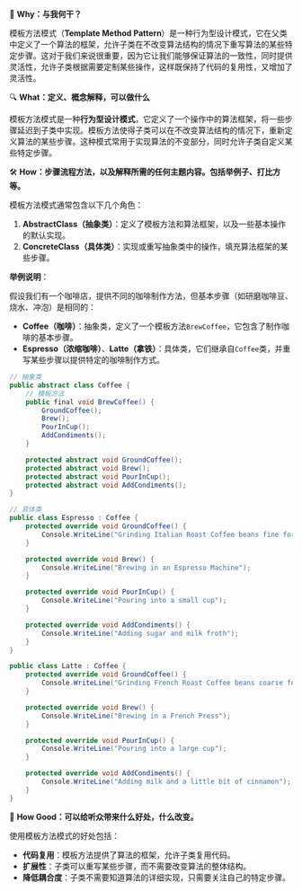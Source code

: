 ﻿🌟 **Why：与我何干？**

模板方法模式（**Template Method Pattern**）是一种行为型设计模式，它在父类中定义了一个算法的框架，允许子类在不改变算法结构的情况下重写算法的某些特定步骤。这对于我们来说很重要，因为它让我们能够保证算法的一致性，同时提供灵活性，允许子类根据需要定制某些操作，这样既保持了代码的复用性，又增加了灵活性。

🔍 **What：定义、概念解释，可以做什么**

模板方法模式是一种**行为型设计模式**，它定义了一个操作中的算法框架，将一些步骤延迟到子类中实现。模板方法使得子类可以在不改变算法结构的情况下，重新定义算法的某些步骤。这种模式常用于实现算法的不变部分，同时允许子类自定义某些特定步骤。

🛠️ **How：步骤流程方法，以及解释所需的任何主题内容。包括举例子、打比方等。**

模板方法模式通常包含以下几个角色：

1. **AbstractClass（抽象类）**：定义了模板方法和算法框架，以及一些基本操作的默认实现。
2. **ConcreteClass（具体类）**：实现或重写抽象类中的操作，填充算法框架的某些步骤。

**举例说明**：

假设我们有一个咖啡店，提供不同的咖啡制作方法，但基本步骤（如研磨咖啡豆、烧水、冲泡）是相同的：

- **Coffee（咖啡）**：抽象类，定义了一个模板方法`BrewCoffee`，它包含了制作咖啡的基本步骤。
- **Espresso（浓缩咖啡）**、**Latte（拿铁）**：具体类，它们继承自`Coffee`类，并重写某些步骤以提供特定的咖啡制作方式。

```csharp
// 抽象类
public abstract class Coffee {
    // 模板方法
    public final void BrewCoffee() {
        GroundCoffee();
        Brew();
        PourInCup();
        AddCondiments();
    }

    protected abstract void GroundCoffee();
    protected abstract void Brew();
    protected abstract void PourInCup();
    protected abstract void AddCondiments();
}

// 具体类
public class Espresso : Coffee {
    protected override void GroundCoffee() {
        Console.WriteLine("Grinding Italian Roast Coffee beans fine for Espresso");
    }

    protected override void Brew() {
        Console.WriteLine("Brewing in an Espresso Machine");
    }

    protected override void PourInCup() {
        Console.WriteLine("Pouring into a small cup");
    }

    protected override void AddCondiments() {
        Console.WriteLine("Adding sugar and milk froth");
    }
}

public class Latte : Coffee {
    protected override void GroundCoffee() {
        Console.WriteLine("Grinding French Roast Coffee beans coarse for Latte");
    }

    protected override void Brew() {
        Console.WriteLine("Brewing in a French Press");
    }

    protected override void PourInCup() {
        Console.WriteLine("Pouring into a large cup");
    }

    protected override void AddCondiments() {
        Console.WriteLine("Adding milk and a little bit of cinnamon");
    }
}
```

🎯 **How Good：可以给听众带来什么好处，什么改变。**

使用模板方法模式的好处包括：

- **代码复用**：模板方法提供了算法的框架，允许子类复用代码。
- **扩展性**：子类可以重写某些步骤，而不需要改变算法的整体结构。
- **降低耦合度**：子类不需要知道算法的详细实现，只需要关注自己的特定步骤。